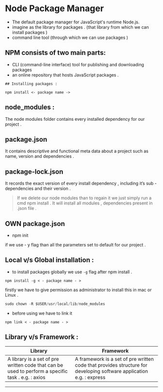 # Node Package Manager 

- The default package manager for JavaScript's runtime Node.js.
- imagine as the library for packages .  (that library from which we can install packages )
- command line tool (through which we can use packages )

## NPM consists of two main parts:

- CLI (command-line interface) tool for publishing and downloading packages
- an online repository that hosts JavaScript packages .
```
## Installing packages :

npm install <- package name ->
```
## node_modules : 

The node modules folder contains every installed dependency for our project .

## package.json 

It contains descriptive and functional meta data about a project such as name, version and dependencies . 

## package-lock.json

It records the exact version of every install dependency , including it’s sub - dependencies and their version . 

> If we delete our node modules than to regain it we just simply run a cmd npm install . It will install all modules , dependencies present in .json file .   

## OWN package.json 

- npm init 

if we use - y flag than all the parameters set to default for our project .

## Local v/s Global installation : 

- to install packages globally we use `-g` flag after npm install .

`npm install -g < - package name - >`

firstly we have to give permission as administrator to install this in mac or Linux . 

```jsx
sudo chown -R $USER/usr/local/lib/node_modules
```

- before using we have to link it

`npm link < - package name - >`

## Library v/s Framework :

| Library  | Framework  |
| --- | --- |
| A library is a set of pre written code that can be used to perform a specific task .  e.g. : axios  | A framework is a set of pre written code that provides structure for developing software application e.g. : express  |

---